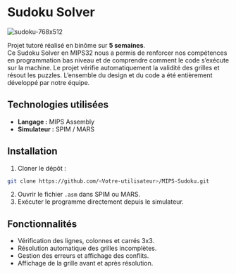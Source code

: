 # Sudoku Solver

![sudoku-768x512](https://github.com/user-attachments/assets/69f1e7b0-e509-42af-b70e-697e99dc7db5)

Projet tutoré réalisé en binôme sur **5 semaines**.  
Ce Sudoku Solver en MIPS32 nous a permis de renforcer nos compétences en programmation bas niveau et de comprendre comment le code s’exécute sur la machine. Le projet vérifie automatiquement la validité des grilles et résout les puzzles. L’ensemble du design et du code a été entièrement développé par notre équipe.

## Technologies utilisées
- **Langage :** MIPS Assembly  
- **Simulateur :** SPIM / MARS  

## Installation
1. Cloner le dépôt :

```bash
git clone https://github.com/<Votre-utilisateur>/MIPS-Sudoku.git
````

2. Ouvrir le fichier `.asm` dans SPIM ou MARS.
3. Exécuter le programme directement depuis le simulateur.

## Fonctionnalités

* Vérification des lignes, colonnes et carrés 3x3.
* Résolution automatique des grilles incomplètes.
* Gestion des erreurs et affichage des conflits.
* Affichage de la grille avant et après résolution.
